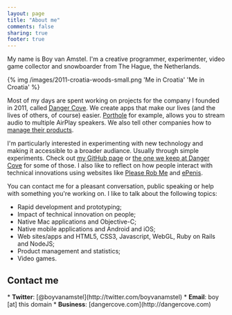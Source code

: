 ```yaml
---
layout: page
title: "About me"
comments: false
sharing: true
footer: true
---
```


My name is Boy van Amstel. I'm a creative programmer, experimenter, video game collector and snowboarder from The Hague, the Netherlands.

<div class="screenshot">
{% img /images/2011-croatia-woods-small.png 'Me in Croatia' 'Me in Croatia' %}
</div>

Most of my days are spent working on projects for the company I founded in 2011, called [Danger Cove](http://dangercove.com). We create apps that make our lives (and the lives of others, of course) easier. [Porthole](http://getporthole.com) for example, allows you to stream audio to multiple AirPlay speakers. We also tell other companies how to [manage their products](http://zeewaardig.com).

I'm particularly interested in experimenting with new technology and making it accessible to a broader audiance. Usually through simple experiments. Check out [my GitHub page](http://github.org/boyvanamstel) or [the one we keep at Danger Cove](http://github.com/dangercove) for some of those. I also like to reflect on how people interact with technical innovations using websites like [Please Rob Me](http://www.pleaserobme.com/) and [ePenis](http://www.epenis.nl/).

You can contact me for a pleasant conversation, public speaking or help with something you're working on. I like to talk about the following topics:

* Rapid development and prototyping;
* Impact of technical innovation on people;
* Native Mac applications and Objective-C;
* Native mobile applications and Android and iOS;
* Web sites/apps and HTML5, CSS3, Javascript, WebGL, Ruby on Rails and NodeJS;
* Product management and statistics;
* Video games.

<h2>Contact me</h2>
* <strong>Twitter</strong>: [@boyvanamstel](http://twitter.com/boyvanamstel)
* <strong>Email</strong>: boy [at] this domain
* <strong>Business</strong>: [dangercove.com](http://dangercove.com)

